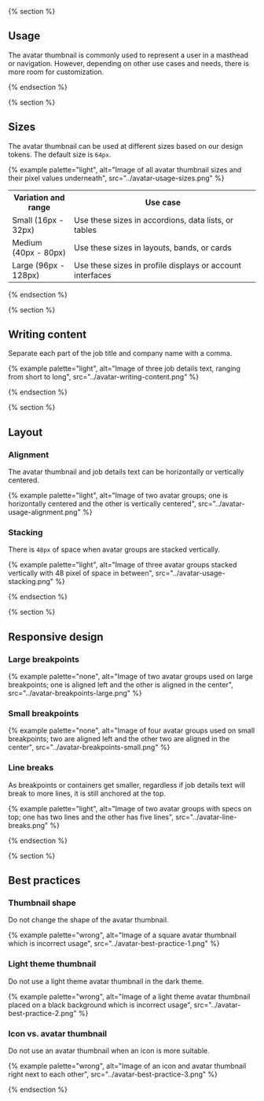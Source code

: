 {% section %}
## Usage

The avatar thumbnail is commonly used to represent a user in a masthead or navigation. However, depending on other use cases and needs, there is more room for customization.

{% endsection %}

{% section %}
## Sizes
The avatar thumbnail can be used at different sizes based on our design tokens. The default size is <code>64px</code>.

{% example palette="light",
            alt="Image of all avatar thumbnail sizes and their pixel values underneath",
            src="../avatar-usage-sizes.png" %}

<table style="width:100%">
    <tr>
        <th style="width:25%">Variation and range</th>
        <th style="width:75%">Use case</th>
    </tr>
    <tr>
        <td>Small (16px - 32px)</td>
        <td>Use these sizes in accordions, data lists, or tables</td>
    </tr>
    <tr>
        <td>Medium (40px - 80px)</td>
        <td>Use these sizes in layouts, bands, or cards</td>
    </tr>
    <tr>
        <td>Large (96px - 128px)</td>
        <td>Use these sizes in profile displays or account interfaces</td>
    </tr>
</table>

{% endsection %}

{% section %}
## Writing content
Separate each part of the job title and company name with a comma.

{% example palette="light",
            alt="Image of three job details text, ranging from short to long",
            src="../avatar-writing-content.png" %}

{% endsection %}

{% section %}
## Layout
### Alignment
The avatar thumbnail and job details text can be horizontally or vertically centered.

{% example palette="light",
            alt="Image of two avatar groups; one is horizontally centered and the other is vertically centered",
            src="../avatar-usage-alignment.png" %}

### Stacking
There is <code>48px</code> of space when avatar groups are stacked vertically.

{% example palette="light",
            alt="Image of three avatar groups stacked vertically with 48 pixel of space in between",
            src="../avatar-usage-stacking.png" %}
          
{% endsection %}

{% section %}
## Responsive design
### Large breakpoints
{% example palette="none",
            alt="Image of two avatar groups used on large breakpoints; one is aligned left and the other is aligned in the center",
            src="../avatar-breakpoints-large.png" %}

### Small breakpoints
{% example palette="none",
            alt="Image of four avatar groups used on small breakpoints; two are aligned left and the other two are aligned in the center",
            src="../avatar-breakpoints-small.png" %}

### Line breaks
As breakpoints or containers get smaller, regardless if job details text will break to more lines, it is still anchored at the top.

{% example palette="light",
            alt="Image of two avatar groups with specs on top; one has two lines and the other has five lines",
            src="../avatar-line-breaks.png" %}

{% endsection %}

{% section %}
## Best practices
### Thumbnail shape
Do not change the shape of the avatar thumbnail.

{% example palette="wrong",
            alt="Image of a square avatar thumbnail which is incorrect usage",
            src="../avatar-best-practice-1.png" %}

### Light theme thumbnail
Do not use a light theme avatar thumbnail in the dark theme.

{% example palette="wrong",
            alt="Image of a light theme avatar thumbnail placed on a black background which is incorrect usage",
            src="../avatar-best-practice-2.png" %}

### Icon vs. avatar thumbnail
Do not use an avatar thumbnail when an icon is more suitable.

{% example palette="wrong",
            alt="Image of an icon and avatar thumbnail right next to each other",
            src="../avatar-best-practice-3.png" %}

{% endsection %}